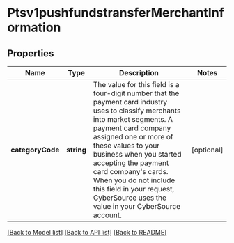 # Ptsv1pushfundstransferMerchantInformation

## Properties
Name | Type | Description | Notes
------------ | ------------- | ------------- | -------------
**categoryCode** | **string** | The value for this field is a four-digit number that the payment card industry uses to  classify merchants into market segments. A payment card company assigned one or more of  these values to your business when you started accepting the payment card company&#39;s cards.  When you do not include this field in your request, CyberSource uses the value in your CyberSource account. | [optional] 

[[Back to Model list]](../README.md#documentation-for-models) [[Back to API list]](../README.md#documentation-for-api-endpoints) [[Back to README]](../README.md)


